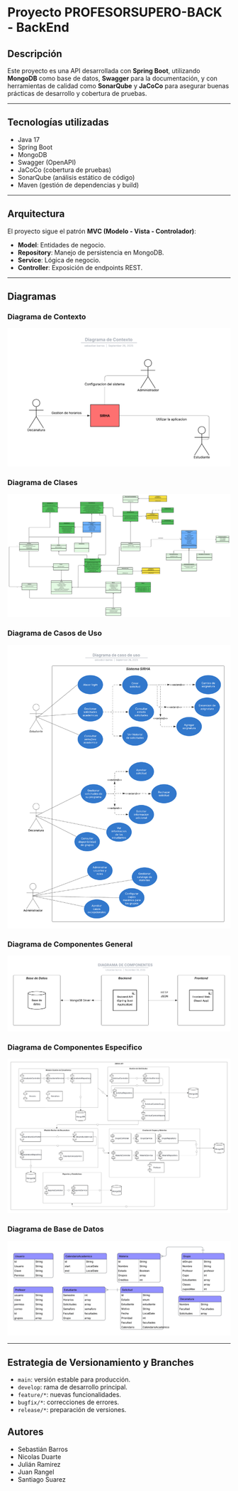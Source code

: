 # Proyecto PROFESORSUPERO-BACK - BackEnd

## Descripción
Este proyecto es una API desarrollada con **Spring Boot**, utilizando **MongoDB** como base de datos, **Swagger** para la documentación, y con herramientas de calidad como **SonarQube** y **JaCoCo** para asegurar buenas prácticas de desarrollo y cobertura de pruebas.

---

## Tecnologías utilizadas
- Java 17  
- Spring Boot  
- MongoDB  
- Swagger (OpenAPI)  
- JaCoCo (cobertura de pruebas)  
- SonarQube (análisis estático de código)  
- Maven (gestión de dependencias y build)  

---

## Arquitectura
El proyecto sigue el patrón **MVC (Modelo - Vista - Controlador)**:

- **Model**: Entidades de negocio.  
- **Repository**: Manejo de persistencia en MongoDB.  
- **Service**: Lógica de negocio.  
- **Controller**: Exposición de endpoints REST.  

---

## Diagramas

### Diagrama de Contexto
![Diagrama de Contexto](./docs/DiagramaDeContexto.png)

### Diagrama de Clases
![Diagrama de Clases](./docs/DiagramaDeClases.png)

### Diagrama de Casos de Uso
![Diagrama de Casos de Uso](./docs/DiagramaDeCasosDeUso.png)

### Diagrama de Componentes General
![Diagrama de Componentes General](./docs/DiagramaDeComponentesGeneral.png)

### Diagrama de Componentes Especifico
![Diagrama de Componentes Especifico](./docs/DiagramaDeComponentesEspecifico.png)

### Diagrama de Base de Datos
![Diagrama de Base de Datos](./docs/DiagramaDeBaseDeDatos.png)


---
## Estrategia de Versionamiento y Branches

- `main`: versión estable para producción.  
- `develop`: rama de desarrollo principal.  
- `feature/*`: nuevas funcionalidades.  
- `bugfix/*`: correcciones de errores.  
- `release/*`: preparación de versiones.  

## Autores
- Sebastián Barros
- Nicolas Duarte
- Julián Ramirez
- Juan Rangel
- Santiago Suarez
